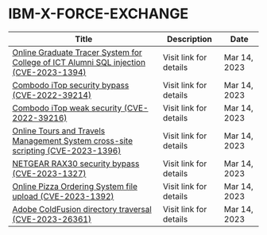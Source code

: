 

# IBM-X-FORCE-EXCHANGE

 |Title|Description|Date|
 |---|---|---|
 |[Online Graduate Tracer System for College of ICT Alumni SQL injection (CVE-2023-1394)](https://exchange.xforce.ibmcloud.com/activity/list?filter=Vulnerabilities)|Visit link for details|Mar 14, 2023|
 |[Combodo iTop security bypass (CVE-2022-39214)](https://exchange.xforce.ibmcloud.com/activity/list?filter=Vulnerabilities)|Visit link for details|Mar 14, 2023|
 |[Combodo iTop weak security (CVE-2022-39216)](https://exchange.xforce.ibmcloud.com/activity/list?filter=Vulnerabilities)|Visit link for details|Mar 14, 2023|
 |[Online Tours and Travels Management System cross-site scripting (CVE-2023-1396)](https://exchange.xforce.ibmcloud.com/activity/list?filter=Vulnerabilities)|Visit link for details|Mar 14, 2023|
 |[NETGEAR RAX30 security bypass (CVE-2023-1327)](https://exchange.xforce.ibmcloud.com/activity/list?filter=Vulnerabilities)|Visit link for details|Mar 14, 2023|
 |[Online Pizza Ordering System file upload (CVE-2023-1392)](https://exchange.xforce.ibmcloud.com/activity/list?filter=Vulnerabilities)|Visit link for details|Mar 14, 2023|
 |[Adobe ColdFusion directory traversal (CVE-2023-26361)](https://exchange.xforce.ibmcloud.com/activity/list?filter=Vulnerabilities)|Visit link for details|Mar 14, 2023|
 